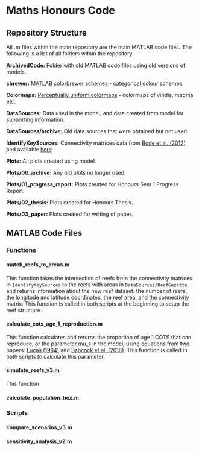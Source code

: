 # Maths Honours Code

## Repository Structure
All .m files within the main repository are the main MATLAB code files. The following is a list of all folders within the repository

**ArchivedCode:** Folder with old MATLAB code files using old versions of models.

**cbrewer:** [MATLAB colorbrewer schemes](https://au.mathworks.com/matlabcentral/fileexchange/34087-cbrewer-colorbrewer-schemes-for-matlab) - categorical colour schemes.

**Colormaps:** [Perceptually uniform colormaps](https://au.mathworks.com/matlabcentral/fileexchange/51986-perceptually-uniform-colormaps) - colormaps of viridis, magma etc. 

**DataSources:** Data used in the model, and data created from model for supporting information.

**DataSources/archive:** Old data sources that were obtained but not used.

**IdentifyKeySources:** Connectivity matrices data from [Bode et al. (2012)](https://www.int-res.com/abstracts/meps/v466/p155-166) and available [here](https://github.com/MikeBode/IdentifyKeySources).

**Plots:** All plots created using model.

**Plots/00_archive:** Any old plots no longer used.

**Plots/01_progress_report:** Plots created for Honours Sem 1 Progress Report.

**Plots/02_thesis:** Plots created for Honours Thesis.

**Plots/03_paper:** Plots created for writing of paper.

## MATLAB Code Files

### Functions
#### match_reefs_to_areas.m
This function takes the intersection of reefs from the connectivity matrices in `IdentifyKeySources` to the reefs with areas in `DataSources/ReefGazette`, and returns information about the new reef dataset: the number of reefs, the longitude and latitude coordinates, the reef area, and the connectivity matrix. This function is called in both scripts at the beginning to setup the reef structure.

#### calculate_cots_age_1_reproduction.m
This function calculates and returns the proportion of age 1 COTS that can reproduce, or the parameter mu_s in the model, using equations from two papers: [Lucas (1984)]() and [Babcock et al. (2016)](). This function is called in both scripts to calculate this parameter.

#### simulate_reefs_v3.m
This function 

#### calculate_population_box.m

### Scripts

#### compare_scenarios_v3.m

#### sensitivity_analysis_v2.m

